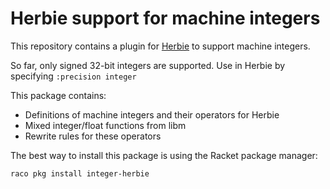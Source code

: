 Herbie support for machine integers
===

This repository contains a plugin for [Herbie](https://herbie.uwplse.org) to support machine integers.

So far, only signed 32-bit integers are supported.
Use in Herbie by specifying `:precision integer`

This package contains:

+ Definitions of machine integers and their operators for Herbie
+ Mixed integer/float functions from libm
+ Rewrite rules for these operators

The best way to install this package is using the Racket package manager:

    raco pkg install integer-herbie